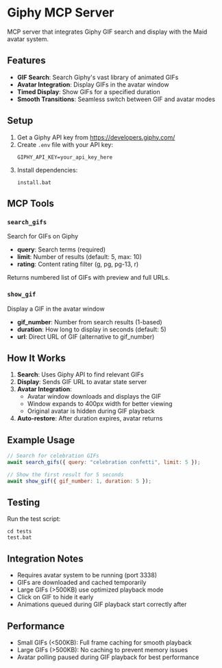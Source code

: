 # Giphy MCP Server

MCP server that integrates Giphy GIF search and display with the Maid avatar system.

## Features

- **GIF Search**: Search Giphy's vast library of animated GIFs
- **Avatar Integration**: Display GIFs in the avatar window
- **Timed Display**: Show GIFs for a specified duration
- **Smooth Transitions**: Seamless switch between GIF and avatar modes

## Setup

1. Get a Giphy API key from https://developers.giphy.com/
2. Create `.env` file with your API key:
   ```
   GIPHY_API_KEY=your_api_key_here
   ```
3. Install dependencies:
   ```batch
   install.bat
   ```

## MCP Tools

### `search_gifs`
Search for GIFs on Giphy
- **query**: Search terms (required)
- **limit**: Number of results (default: 5, max: 10)
- **rating**: Content rating filter (g, pg, pg-13, r)

Returns numbered list of GIFs with preview and full URLs.

### `show_gif`
Display a GIF in the avatar window
- **gif_number**: Number from search results (1-based)
- **duration**: How long to display in seconds (default: 5)
- **url**: Direct URL of GIF (alternative to gif_number)

## How It Works

1. **Search**: Uses Giphy API to find relevant GIFs
2. **Display**: Sends GIF URL to avatar state server
3. **Avatar Integration**: 
   - Avatar window downloads and displays the GIF
   - Window expands to 400px width for better viewing
   - Original avatar is hidden during GIF playback
4. **Auto-restore**: After duration expires, avatar returns

## Example Usage

```javascript
// Search for celebration GIFs
await search_gifs({ query: "celebration confetti", limit: 5 });

// Show the first result for 5 seconds
await show_gif({ gif_number: 1, duration: 5 });
```

## Testing

Run the test script:
```batch
cd tests
test.bat
```

## Integration Notes

- Requires avatar system to be running (port 3338)
- GIFs are downloaded and cached temporarily
- Large GIFs (>500KB) use optimized playback mode
- Click on GIF to hide it early
- Animations queued during GIF playback start correctly after

## Performance

- Small GIFs (<500KB): Full frame caching for smooth playback
- Large GIFs (>500KB): No caching to prevent memory issues
- Avatar polling paused during GIF playback for best performance
